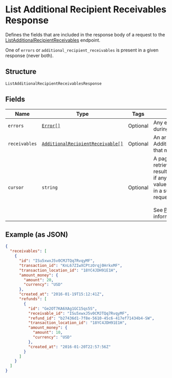 
# List Additional Recipient Receivables Response

Defines the fields that are included in the response body of
a request to the [ListAdditionalRecipientReceivables](#endpoint-listadditionalrecipientreceivables) endpoint.

One of `errors` or `additional_recipient_receivables` is present in a given response (never both).

## Structure

`ListAdditionalRecipientReceivablesResponse`

## Fields

| Name | Type | Tags | Description |
|  --- | --- | --- | --- |
| `errors` | [`Error[]`](/doc/models/error.md) | Optional | Any errors that occurred during the request. |
| `receivables` | [`AdditionalRecipientReceivable[]`](/doc/models/additional-recipient-receivable.md) | Optional | An array of AdditionalRecipientReceivables that match your query. |
| `cursor` | `string` | Optional | A pagination cursor for retrieving the next set of results,<br>if any remain. Provide this value as the `cursor` parameter in a subsequent<br>request to this endpoint.<br><br>See [Paginating results](#paginatingresults) for more information. |

## Example (as JSON)

```json
{
  "receivables": [
    {
      "id": "ISu5xwxJ5v0CMJTQq7RvqyMF",
      "transaction_id": "KnL67ZIwXCPtzOrqj0HrkxMF",
      "transaction_location_id": "18YC4JDH91E1H",
      "amount_money": {
        "amount": 20,
        "currency": "USD"
      },
      "created_at": "2016-01-19T15:12:41Z",
      "refunds": [
        {
          "id": "Ge2OT7KA6XAg1GC15qs5S",
          "receivable_id": "ISu5xwxJ5v0CMJTQq7RvqyMF",
          "refund_id": "b27436d1-7f8e-5610-45c6-417ef71434b4-SW",
          "transaction_location_id": "18YC4JDH91E1H",
          "amount_money": {
            "amount": 10,
            "currency": "USD"
          },
          "created_at": "2016-01-20T22:57:56Z"
        }
      ]
    }
  ]
}
```

